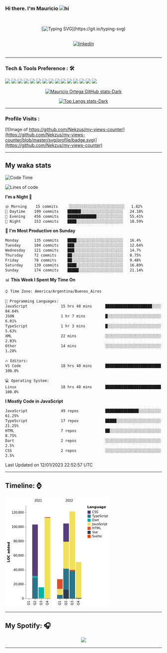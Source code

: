 ### Hi there. I'm Mauricio <img src="https://user-images.githubusercontent.com/1303154/88677602-1635ba80-d120-11ea-84d8-d263ba5fc3c0.gif" width="28px" alt="hi">
<br /> 

<div align="center">
  
[![Typing SVG](https://readme-typing-svg.herokuapp.com?size=25&duration=7000&center=true&vCenter=true&width=650&height=40&lines=WELCOME!;My+name+is+Mauricio+Ortega...;I+am+a+Front-End+Developer...;I+hope+you+find+what+you+are+looking+for...;You+have+my+contact+information...;MAY+THE+FORCE+BE+WITH+YOU...)](https://git.io/typing-svg)

</div>
  
<br />

<div align="center">
  
<a href="https://www.linkedin.com/in/mauriciortega/" target="_blank">
<img src=https://img.shields.io/badge/linkedin-%231E77B5.svg?&style=for-the-badge&logo=linkedin&logoColor=white alt=linkedin style="margin-bottom: 5px;" />
</a>
  
</div>

<br />


---

### Tech & Tools Preference : 🛠

<img src = "https://img.shields.io/badge/-HTML5-E34F26?style=flat&logo=html5&logoColor=white"> <img src = "https://img.shields.io/badge/-CSS3-1572B6?style=flat&logo=css3&logoColor=white">
<img src="https://img.shields.io/badge/-Sass-cc6699?style=flat&logo=sass&logoColor=ffffff">
<img src="https://img.shields.io/badge/-Bootstrap-563D7C?style=flat&logo=bootstrap&logoColor=white">
<img src="https://img.shields.io/badge/-JavaScript-eed718?style=flat&logo=javascript&logoColor=ffffff">
<img src="https://img.shields.io/badge/-React-000000?style=flat&logo=react&logoColor=00c8ff">
<img src="https://img.shields.io/badge/-Next-000000?style=flat&logo=nextdotjs&logoColor=white">
<img src="http://img.shields.io/badge/-Vue-black?style=flat&logo=vuedotjs&logoColor=4FC08D">
<img src="http://img.shields.io/badge/-Flutter-black?style=flat&logo=flutter&logoColor=02569B">
<img src="https://img.shields.io/badge/-Node.js-3C873A?style=flat&logo=Node.js&logoColor=white">
<img src="http://img.shields.io/badge/-Git-F1502F?style=flat&logo=git&logoColor=FFFFFF">
<img src="http://img.shields.io/badge/-Github-000000?style=flat&logo=github&logoColor=FFFFFF">
<img src="https://img.shields.io/badge/-Firebase-FFA611?style=flat&logo=firebase&logoColor=FFFFFF">
<img src="http://img.shields.io/badge/-Vercel-black?style=flat&logo=vercel&logoColor=white">
<img src="http://img.shields.io/badge/-VS%20Code-007ACC?style=flat&logo=visual%20studio%20code&logoColor=white">


<div align="center">


[![Mauricio Ortega GitHub stats-Dark](https://github-readme-stats-nekzus.vercel.app/api?username=Nekzus&show_icons=true&theme=dark#gh-dark-mode-only)](https://github.com/Nekzus/github-readme-stats#gh-dark-mode-only)
  
[![Top Langs stats-Dark](https://github-readme-stats-nekzus.vercel.app/api/top-langs/?username=Nekzus&hide=css,html,less&layout=compact&title_color=fff&icon_color=79ff97&text_color=9f9f9f&bg_color=151515)](https://github.com/Nekzus/github-readme-stats#gh-dark-mode-only)

<!--
<picture>
<source 
  srcset="https://github-readme-stats-nekzus.vercel.app/api?username=Nekzus&show_icons=true&theme=dark"
  media="(prefers-color-scheme: dark)"
/>
<source
  srcset="https://github-readme-stats-nekzus.vercel.app/api?username=Nekzus&show_icons=true"
  media="(prefers-color-scheme: light), (prefers-color-scheme: no-preference)"
/>
<img src="https://github-readme-stats-nekzus.vercel.app/api?username=Nekzus&show_icons=true" />
</picture>

![Top Langs](https://github-readme-stats-nekzus.vercel.app/api/top-langs/?username=Nekzus&hide=css,html,less&layout=compact&title_color=fff&icon_color=79ff97&text_color=9f9f9f&bg_color=151515)
-->

</div>
  
---

### Profile Visits :
  
[![Image of https://github.com/Nekzus/my-views-counter](https://github.com/Nekzus/my-views-counter/blob/master/svg/profile/badge.svg)](https://github.com/Nekzus/my-views-counter)

---


## My waka stats
<!--START_SECTION:waka-->
![Code Time](http://img.shields.io/badge/Code%20Time-1%2C686%20hrs%2035%20mins-blue)

![Lines of code](https://img.shields.io/badge/From%20Hello%20World%20I%27ve%20Written-542%20Thousand%20lines%20of%20code-blue)

**I'm a Night 🦉** 

```text
🌞 Morning    15 commits     ░░░░░░░░░░░░░░░░░░░░░░░░░   1.82% 
🌆 Daytime    199 commits    ██████░░░░░░░░░░░░░░░░░░░   24.18% 
🌃 Evening    456 commits    █████████████░░░░░░░░░░░░   55.41% 
🌙 Night      153 commits    ████░░░░░░░░░░░░░░░░░░░░░   18.59%

```
📅 **I'm Most Productive on Sunday** 

```text
Monday       135 commits    ████░░░░░░░░░░░░░░░░░░░░░   16.4% 
Tuesday      104 commits    ███░░░░░░░░░░░░░░░░░░░░░░   12.64% 
Wednesday    121 commits    ███░░░░░░░░░░░░░░░░░░░░░░   14.7% 
Thursday     72 commits     ██░░░░░░░░░░░░░░░░░░░░░░░   8.75% 
Friday       78 commits     ██░░░░░░░░░░░░░░░░░░░░░░░   9.48% 
Saturday     139 commits    ████░░░░░░░░░░░░░░░░░░░░░   16.89% 
Sunday       174 commits    █████░░░░░░░░░░░░░░░░░░░░   21.14%

```


📊 **This Week I Spent My Time On** 

```text
⌚︎ Time Zone: America/Argentina/Buenos_Aires

💬 Programming Languages: 
JavaScript               15 hrs 48 mins      █████████████████████░░░░   84.64% 
JSON                     1 hr 7 mins         █░░░░░░░░░░░░░░░░░░░░░░░░   6.01% 
TypeScript               1 hr 3 mins         █░░░░░░░░░░░░░░░░░░░░░░░░   5.63% 
XML                      22 mins             ░░░░░░░░░░░░░░░░░░░░░░░░░   2.03% 
Other                    14 mins             ░░░░░░░░░░░░░░░░░░░░░░░░░   1.28%

🔥 Editors: 
VS Code                  18 hrs 40 mins      █████████████████████████   100.0%

💻 Operating System: 
Linux                    18 hrs 40 mins      █████████████████████████   100.0%

```

**I Mostly Code in JavaScript** 

```text
JavaScript               49 repos            ███████████████░░░░░░░░░░   61.25% 
TypeScript               17 repos            █████░░░░░░░░░░░░░░░░░░░░   21.25% 
HTML                     7 repos             ██░░░░░░░░░░░░░░░░░░░░░░░   8.75% 
Dart                     2 repos             ░░░░░░░░░░░░░░░░░░░░░░░░░   2.5% 
CSS                      2 repos             ░░░░░░░░░░░░░░░░░░░░░░░░░   2.5%

```



 Last Updated on 12/01/2023 22:52:57 UTC
<!--END_SECTION:waka-->
---

## Timeline: ⌚

![Chart not found](https://raw.githubusercontent.com/Nekzus/Nekzus/master/charts/bar_graph.png)

---
## My Spotify: 🎧

<div align="center"><img src="https://spotify-github-profile.vercel.app/api/view?uid=11169970531&cover_image=true&theme=default" /></div>

---
